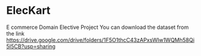 # ElecKart
E commerce Domain Elective Project
You can download the dataset from the link https://drive.google.com/drive/folders/1F5O1thcC43zAPxsWIw1WQMh58Qi5I5CB?usp=sharing

